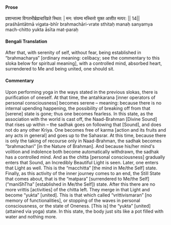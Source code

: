 #### Prose 

प्रशान्तात्मा विगतभीर्ब्रह्मचारिव्रते स्थित: |
मन: संयम्य मच्चित्तो युक्त आसीत मत्पर: || 14||
praśhāntātmā vigata-bhīr brahmachāri-vrate sthitaḥ
manaḥ sanyamya mach-chitto yukta āsīta mat-paraḥ

 #### Bengali Translation 

After that, with serenity of self, without fear, being established in “brahmacharya” [ordinary meaning: celibacy; see the commentary to this sloka below for spiritual meaning], with a controlled mind, absorbed heart, surrendered to Me and being united, one should sit. 

 #### Commentary 

Upon performing yoga in the ways stated in the previous slokas, there is purification of oneself. At that time, the antahkarana [inner operators of personal consciousness] becomes serene – meaning: because there is no internal upending happening, the possibility of breaking off from that [serene] state is gone; thus one becomes fearless. In this state, as the association with the world is cast off, the Naad-Brahman [Divine Sound] that rises up within – the sadhak goes on following that [Sound], and does not do any other Kriya. One becomes free of karma [action and its fruits and any acts in general] and goes up to the Sahasrar. At this time, because there is only the taking of recourse only in Naad-Brahman, the sadhak becomes “brahmachari” [in the Nature of Brahman]. And because his/her mind's volition and indolence both become automatically withdrawn, the sadhak has a controlled mind. And as the chitta [personal consciousness] gradually enters that Sound, an Incredibly Beautiful Light is seen. Later, one enters that Light as well. This is the “macchitta” [the mind in Me/the Self] state. Finally, as this activity of the inner journey comes to an end, the Still State that comes about, that is the “matpara” [surrendered to Me/the Self] (“maniShTha” [established in Me/the Self]) state. After this there are no more vrittis [activities] of the chitta left. They merge in that Light and become “yukta” [united]. This is that which called “vrittivismaran” [no memory of functionalities], or stopping of the waves in personal consciousness, or the state of Oneness. [This is] the “yukta” [united] (attained via yoga) state. In this state, the body just sits like a pot filled with water and nothing more.